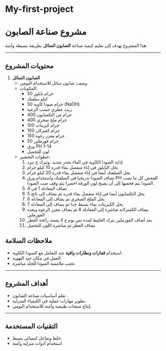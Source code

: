 # My-first-project
# مشروع صناعة الصابون

هذا المشروع يهدف إلى تعليم كيفية صناعة **الصابون السائل** بطريقة بسيطة وآمنة.

---

## محتويات المشروع

1. **الصابون السائل**
   - وصف: صابون سائل للاستخدام اليومي.
   - المكونات:
     - 50 جرام تايلوز 
     - كيلو سلفنك 
     - 50 جرام صودا كاوية (NaOH)
     - زيت عطري حسب الرغبة
     - 400 جرام من التكسابون
     - 400 جرام ملح صخري
     - 100 جرام كبريتات
     -  100 جرام كمبرلان
     -  150 جرام معزز رغوة
     -  50 جرام فورملين
     -  ورق PH 1-14
     -  لون للتجميل
   - خطوات التحضير:
     1. إذابة الصودا الكاوية في الماء بحذر شديد. وتترك ح تبرد 
     2. يحل التايلوز في إناء منفصل بماء قدره 10 كيلو جرام 
     3. يحل السلفنك أيضا في إناء منفصل بماء قدره 20 كيلو جرام
     4. تضاف الصودا تدريجيا في السلفنك واستخدام ورق PH للفحص كل ما تصب الصودا يتم فحصها إلى أن يصبح لون الورقة اخضرا يتم وقف صب الصودا.
     5. تضاف المعادلة 1 في 4 
     6. يحل التكسابون أيضا في إناء منفصل بماء قدره ثم يضاف إلى ناتج 5
     7. يحل الملح الصخري ثم يضاف إلى المعادلة 6
     8. يحل الكبريتات بماء بسيط جدا ثم يضاف إلى المعادلة 7
     9. يضاف الكمبرلاند مباشرة إلى المعادلة 8 ثم يضاف معزز الرغوه وبعده الفورملين
     10. بعد أضاف الفورملين يترك الخليط لمدة نص يوم ح لا يفسد رائحة العطر
     11. يضاف العطر ثم مباشرة اللون للتجميل

## ملاحظات السلامة

- استخدام **قفازات ونظارات واقية** عند التعامل مع الصودا الكاوية.
- العمل في مكان جيد التهوية.
- تجنب ملامسة الصودا للجلد مباشرة.

---

## أهداف المشروع

- تعلم أساسيات صناعة الصابون .
- تطوير مهارات عملية في الكيمياء المنزلية.
- إنتاج منتجات طبيعية وآمنة للاستخدام اليومي.

---

## التقنيات المستخدمة

- خلط وتفاعل كيميائي بسيط.
- استخدام أدوات منزلية وأمنة.
